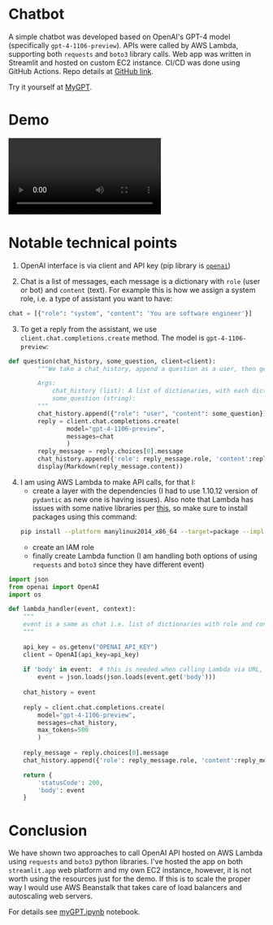 # Chatbot

A simple chatbot was developed based on OpenAI's GPT-4 model (specifically `gpt-4-1106-preview`). APIs were called by AWS Lambda, supporting both `requests` and `boto3` library calls. Web app was written in Streamlit and hosted on custom EC2 instance. CI/CD was done using GitHub Actions. Repo details at [GitHub link](https://github.com/nesaboz/chatbot/).

Try it yourself at <a href="https://nesaboz-chatbot-mygpt-cfgwpf.streamlit.app" target="_blank">MyGPT</a>.

# Demo 

![demo](demo_2x.mov)

# Notable technical points

1. OpenAI interface is via client and API key (pip library is [`openai`](https://pypi.org/project/openai/))

2. Chat is a list of messages, each message is a dictionary with `role` (user or bot) and `content` (text). For example this is how we assign a system role, i.e. a type of assistant you want to have:

```python
chat = [{"role": "system", "content": 'You are software engineer'}]
```

3. To get a reply from the assistant, we use `client.chat.completions.create` method. The model is `gpt-4-1106-preview`:

```python
def question(chat_history, some_question, client=client):
        """We take a chat_history, append a question as a user, then get a reply from the assistant, and append that too

        Args:
            chat_history (list): A list of dictionaries, with each dictionary containing a role and content key
            some_question (string): 
        """
        chat_history.append({"role": "user", "content": some_question})
        reply = client.chat.completions.create(
                model="gpt-4-1106-preview",
                messages=chat
                )
        reply_message = reply.choices[0].message
        chat_history.append({'role': reply_message.role, 'content':reply_message.content})
        display(Markdown(reply_message.content))
```

4. I am using AWS Lambda to make API calls, for that I:
    - create a layer with the dependencies (I had to use 1.10.12 version of `pydantic` as new one is having issues). Also note that Lambda has issues with some native libraries per [this](https://docs.aws.amazon.com/lambda/latest/dg/python-package.html#python-package-native-libraries), so make sure to install packages using this command:
    ```bash
    pip install --platform manylinux2014_x86_64 --target=package --implementation cp --python-version 3.x --only-binary=:all: --upgrade <package_name> -t ./theEnvFolder/python
    ```
    - create an IAM role
    - finally create Lambda function (I am handling both options of using `requests` and `boto3` since they have different event)

```python
import json
from openai import OpenAI
import os

def lambda_handler(event, context):
    """
    event is a same as chat i.e. list of dictionaries with role and content (in a case when called via URL it is slightly different since it is embedded in the extra layer so we extract body first)
    """
    
    api_key = os.getenv("OPENAI_API_KEY")
    client = OpenAI(api_key=api_key)
        
    if 'body' in event:  # this is needed when calling Lambda via URL, since URL call and boto3 have different events
        event = json.loads(json.loads(event.get('body')))
        
    chat_history = event
        
    reply = client.chat.completions.create(
        model="gpt-4-1106-preview",
        messages=chat_history,
        max_tokens=500
        )
    
    reply_message = reply.choices[0].message
    chat_history.append({'role': reply_message.role, 'content':reply_message.content})

    return {
        'statusCode': 200,
        'body': event
    }
```

# Conclusion

We have shown two approaches to call OpenAI API hosted on AWS Lambda using `requests` and `boto3` python libraries. I've hosted the app on both `streamlit.app` web platform and my own EC2 instance, however, it is not worth using the resources just for the demo. If this is to scale the proper way I would use AWS Beanstalk that takes care of load balancers and autoscaling web servers.

For details see [myGPT.ipynb](https://github.com/nesaboz/chatbot/blob/main/myGPT.ipynb) notebook.